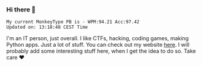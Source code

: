 ### Hi there 👋
<!-- PB START -->
```
My current MonkeyType PB is - WPM:94.21 Acc:97.42
Updated on: 13:18:48 CEST Time
```
<!-- PB END -->
I'm an IT person, just overall. I like CTFs, hacking, coding games, making Python apps. Just a lot of stuff.
You can check out my website [here](https://skill3472.github.io/).
I will probably add some interesting stuff here, when I get the idea to do so. Take care ❤️
